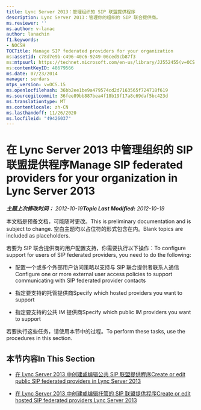 ```yaml
---
title: Lync Server 2013：管理组织的 SIP 联盟提供程序
description: Lync Server 2013：管理你的组织的 SIP 联合提供商。
ms.reviewer: ''
ms.author: v-lanac
author: lanachin
f1.keywords:
- NOCSH
TOCTitle: Manage SIP federated providers for your organization
ms:assetid: c78d7e9b-c496-40c6-9249-06ced9cb87f3
ms:mtpsurl: https://technet.microsoft.com/en-us/library/JJ552455(v=OCS.15)
ms:contentKeyID: 48679566
ms.date: 07/23/2014
manager: serdars
mtps_version: v=OCS.15
ms.openlocfilehash: 36bb2ee1be9a479574cd2d7163565f724718f619
ms.sourcegitcommit: 36fee89bb887bea4f18b19f17a8c69daf5bc423d
ms.translationtype: MT
ms.contentlocale: zh-CN
ms.lasthandoff: 11/26/2020
ms.locfileid: "49426037"
---
```

# <a name="manage-sip-federated-providers-for-your-organization-in-lync-server-2013"></a><span data-ttu-id="a0cbf-103">在 Lync Server 2013 中管理组织的 SIP 联盟提供程序</span><span class="sxs-lookup"><span data-stu-id="a0cbf-103">Manage SIP federated providers for your organization in Lync Server 2013</span></span>

<div data-xmlns="http://www.w3.org/1999/xhtml">

<div class="topic" data-xmlns="http://www.w3.org/1999/xhtml" data-msxsl="urn:schemas-microsoft-com:xslt" data-cs="https://msdn.microsoft.com/">

<div data-asp="https://msdn2.microsoft.com/asp">



</div>

<div id="mainSection">

<div id="mainBody"><span data-ttu-id="a0cbf-104">

<span> </span></span><span class="sxs-lookup"><span data-stu-id="a0cbf-104">

<span> </span></span></span>

<span data-ttu-id="a0cbf-105">_**主题上次修改时间：** 2012-10-19_</span><span class="sxs-lookup"><span data-stu-id="a0cbf-105">_**Topic Last Modified:** 2012-10-19_</span></span>

<span data-ttu-id="a0cbf-106">本文档是预备文档，可能随时更改。</span><span class="sxs-lookup"><span data-stu-id="a0cbf-106">This is preliminary documentation and is subject to change.</span></span> <span data-ttu-id="a0cbf-107">空白主题均以占位符的形式包含在内。</span><span class="sxs-lookup"><span data-stu-id="a0cbf-107">Blank topics are included as placeholders.</span></span>

<span data-ttu-id="a0cbf-108">若要为 SIP 联合提供商的用户配置支持，你需要执行以下操作：</span><span class="sxs-lookup"><span data-stu-id="a0cbf-108">To configure support for users of SIP federated providers, you need to do the following:</span></span>

  - <span data-ttu-id="a0cbf-109">配置一个或多个外部用户访问策略以支持与 SIP 联合提供者联系人通信</span><span class="sxs-lookup"><span data-stu-id="a0cbf-109">Configure one or more external user access policies to support communicating with SIP federated provider contacts</span></span>

  - <span data-ttu-id="a0cbf-110">指定要支持的托管提供商</span><span class="sxs-lookup"><span data-stu-id="a0cbf-110">Specify which hosted providers you want to support</span></span>

  - <span data-ttu-id="a0cbf-111">指定要支持的公共 IM 提供商</span><span class="sxs-lookup"><span data-stu-id="a0cbf-111">Specify which public IM providers you want to support</span></span>

<span data-ttu-id="a0cbf-112">若要执行这些任务，请使用本节中的过程。</span><span class="sxs-lookup"><span data-stu-id="a0cbf-112">To perform these tasks, use the procedures in this section.</span></span>

<div>

## <a name="in-this-section"></a><span data-ttu-id="a0cbf-113">本节内容</span><span class="sxs-lookup"><span data-stu-id="a0cbf-113">In This Section</span></span>

  - [<span data-ttu-id="a0cbf-114">在 Lync Server 2013 中创建或编辑公共 SIP 联盟提供程序</span><span class="sxs-lookup"><span data-stu-id="a0cbf-114">Create or edit public SIP federated providers in Lync Server 2013</span></span>](lync-server-2013-create-or-edit-public-sip-federated-providers.md)

  - [<span data-ttu-id="a0cbf-115">在 Lync Server 2013 中创建或编辑托管的 SIP 联盟提供程序</span><span class="sxs-lookup"><span data-stu-id="a0cbf-115">Create or edit hosted SIP federated providers Lync Server 2013</span></span>](lync-server-2013-create-or-edit-hosted-sip-federated-providers.md)

<span data-ttu-id="a0cbf-116"></div>

</div>

<span> </span>

</div>

</div>

</span><span class="sxs-lookup"><span data-stu-id="a0cbf-116"></div>

</div>

<span> </span>

</div>

</div>

</span></span></div>

